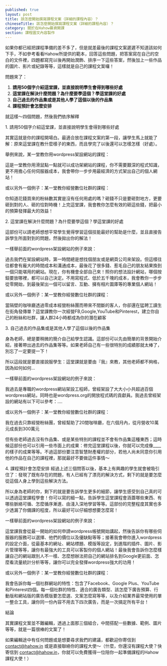 ```yaml
---
published: true
layout: post
title: 該怎麼開始撰寫課程文案（詳細的課程內容）？
chineseTitle: 該怎麼開始撰寫課程文案（詳細的課程內容）？
category: 關於在Hahow募資開課
section: 課程圖文內容製作
---
```

 

如果你都已經把課程準備的差不多了，但是就差最後的課程文案遲遲不知道該如何下手，不如參考看看Hahow所提供的範本，回答這些問題，把答案寫在自己的空白的文件裡，四題都寫完以後再開始潤飾、排序一下這些答案，然後加上一些作品的圖片、影片或紀錄等等，這樣就是自己的課程文案囉！

問題來了：

1.  **請用50個字介紹這堂課，並直接說明學生會得到哪些好處**
2.  **這堂課在解決什麼問題？為什麼要學這個？學這堂課的好處**
3.  **自己過去的作品集或是其他人學了這個以後的作品集**
4.  **課程預計會怎麼安排**

就這樣～四個問題，然後我們依序解釋

1. 請用50個字介紹這堂課，並直接說明學生會得到哪些好處

其實這就是你的課程開場白。最適合放在課程文案的第一段，讓學生馬上就能了解：原來這堂課在教什麼樣子的東西，而且學完了以後還可以怎樣怎樣（好處）。

舉例來說，某一堂教你用wordpress架設網站的課程：

這是一堂教你用滑鼠點一點就可以成功架網站的課程，你不需要艱深的程式知識，更不用擔心任何伺服器成本，我會帶你一步步用最經濟的方式架出自己的個人網站！

或以另外一個例子：某一堂教你經營數位社群的課程：

你知道花錢買來的粉絲數其實是沒有任何用處的嗎？砸錢不只是要砸對地方，更要砸到對的人、砸的恰對時機！上完這堂課，我會教你怎麼有效的砸這些錢，把最小的預算發揮最大的效益！

2\. 這堂課在解決什麼問題？為什麼要學這個？學這堂課的好處

這部份可以請老師想想平常學生覺得學習這個技能最好的幫助是什麼，並且直接告訴學生所面對到的問題，然後拋出你的解法！

一樣舉前面的wordpress架設網站的例子來說：

過去我們在架設網站時，第一時間總是想找個朋友或是網頁公司來架設。但這樣往往都會有龐大的時間成本和溝通成本，最後花了很多錢、惹毛自己的朋友結果換到一個只能堪用的網站。現在，你有機會全部自己來！照你的想法設計網站，哪個按鈕要放哪裡，都可以自己決定。不用寫程式、低於五千塊的成本，我會教你一步步從零開始，到最後架出一個可以留言、互動、擁有相片圖庫等的專業個人網站！

或以另外一個例子：某一堂教你經營數位社群的課程：

當隔壁的咖啡廳透過零成本經營粉絲團而帶來不間斷的客人，你卻還在猛聘工讀生在街角發傳單？這堂課教你一次經營FB,Google,YouTube和Pinterest，建立你自己的粉絲和社群，讓人群24小時都成為你的潛在顧客

3. 自己過去的作品集或是其他人學了這個以後的作品集

身為老師，總是要稍微的簡介自己給學生認識。這部份可以先由簡單的背景開始介紹，接著帶出過去的作品集等等。如果老師自己有一些很特別的成績那就太棒了，別忘了一定要提一下！

所以這段就是要直接說服學生：這堂課就是要由『我』來教，其他老師都不夠格，因為如何如何...

一樣舉前面的wordpress架設網站的例子來說：

我過去是專職的wordpress網站架設工程師，曾經架設了大大小小共超過百個wordpress網站，同時也是wordpress.org的開放程式碼的貢獻員。我過去曾經架設的網站有以下可以參考：....

或以另外一個例子：某一堂教你經營數位社群的課程：

我在過去只靠經營粉絲團，曾經幫助了20間咖啡廳，在六個月內，從月營收10萬元成長到300萬元

但有些老師過去沒有作品集、或是某些特別的課程並不會有作品集這種東西；這時候這部份也可以引用一些市面上的成果：修完這堂課程以後，你就可以完成像____的樣子的成果等等。不過這部份要注意智慧財產權的部分，若他人尚未同意你引用他的作品在自己的課程裡，那就最好不要做這件事情～

4\. 課程預計會怎麼安排
經過上述三個問答以後，基本上有興趣的學生就會被吸引住了：發現了既有存在的問題，有人已經有了漂亮的解決方式，剩下的就是要怎麼從這個人身上學到這些解決方法。

所以身為老師的你，剩下的就是要告訴學生更多的細節，讓學生感受到自己真的可以透過這堂課程學會！你可以寫的細一點，告訴學生這堂課程會涵蓋哪些東西、有哪些脈絡可循、怎麼循序漸進、由淺入深地學習等等。這部份的完整程度其實也多少透漏了你備課的程度，所以最好可以仔細想想要怎麼寫！

一樣舉前面的wordpress架設網站的例子來說：

這堂課我會從最一開始的如何申請wordpress帳號開始講起，然後告訴你有哪些伺服器的服務可以選擇、他們的價位以及優缺點等等；接著我會帶你進入wordpress的設定介面，從最基本的網址、網站標題、模版等設定，到進階的插件、圖片、影片管理等等，讓你有最強大的工具可以客製你的個人網站！最後我會告訴你怎麼樣讓自己的網站跟別人不一樣、怎麼想辦法把自己的網站排名到Google更前面、怎麼看流量統計分析等等，讓你可以完全發揮wordpress強大的功用！

或以另外一個例子：某一堂教你經營數位社群的課程：

我會告訴你每一個社群網站的特性：包含了Facebook、Google Plus、YouTube和Pinterest四個。每一個社群的特性、適合的廣告類型、該怎麼下廣告預算、行動版和網站版的廣告模版要怎麼選、文案怎麼寫等等，以及介紹業界最常使用的單一整合工具，讓你同一份內容不用去下四次廣告，而是一次搞定所有平台！

結論

其實課程文案並不難編輯，透過上面那三個組合，中間搭配一些數據、範例、圖片等等，就是一篇很棒的文案了！

如果編輯途中有任何問題或是想要尋求我們的建議，都歡迎你寄信到 contact@hahow.in 或是直接聯絡你的課程大使～（什麼，你還沒有課程大使？快寄信到 contact@hahow.in，你就可以免費獲得一位陪你一起準備課程的Hahow課程大使！）